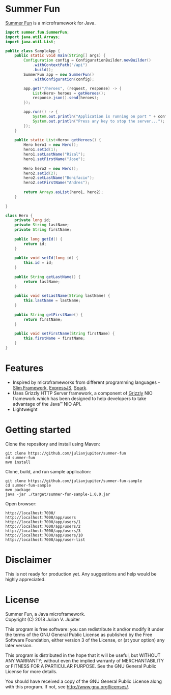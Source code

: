 # Summer Fun
[Summer Fun](https://julianjupiter.github.io/summer-fun) is a microframework for Java.

```java
import summer.fun.SummerFun;
import java.util.Arrays;
import java.util.List;

public class SampleApp {
    public static void main(String[] args) {
        Configuration config = ConfigurationBuilder.newBuilder()
            .withContextPath("/api")
            .build();
        SummerFun app = new SummerFun()
            .withConfiguration(config);

        app.get("/heroes", (request, response) -> {
            List<Hero> heroes = getHeroes();
            response.json().send(heroes);
        });

        app.run(() -> {
            System.out.println("Application is running on port " + config.getPort());
            System.out.println("Press any key to stop the server...");
        });
    }
    
    public static List<Hero> getHeroes() {
        Hero hero1 = new Hero();
        hero1.setId(1);
        hero1.setLastName("Rizal");
        hero1.setFirstName("Jose");
        
        Hero hero2 = new Hero();
        hero2.setId(2);
        hero2.setLastName("Bonifacio");
        hero2.setFirstName("Andres");
        
        return Arrays.asList(hero1, hero2);
    }
    
}

class Hero {
    private long id;
    private String lastName;
    private String firstName;
    
    public long getId() {
        return id;
    }
    
    public void setId(long id) {
        this.id = id;
    }
    
    public String getLastName() {
        return lastName;
    }
    
    public void setLastName(String lastName) {
        this.lastName = lastName;
    }
    
    public String getFirstName() {
        return firstName;
    }
    
    public void setFirstName(String firstName) {
        this.firstName = firstName;
    }
}
```

# Features
* Inspired by microframeworks from different programming languages - [Slim Framework](https://www.slimframework.com), [ExpressJS](https://expressjs.com), [Spark](http://sparkjava.com).
* Uses Grizzly HTTP Server framework, a component of [Grizzly](https://javaee.github.io/grizzly) NIO framework which has been designed to help developers to take advantage of the Java™ NIO API.
* Lightweight

# Getting started
Clone the repository and install using Maven:
```
git clone https://github.com/julianjupiter/summer-fun
cd summer-fun
mvn install
```

Clone, build, and run sample application:
```
git clone https://github.com/julianjupiter/summer-fun-sample
cd summer-fun-sample
mvn package
java -jar ./target/summer-fun-sample-1.0.0.jar
```

Open browser:
```
http://localhost:7000/
http://localhost:7000/app/users
http://localhost:7000/app/users/1
http://localhost:7000/app/users/2
http://localhost:7000/app/users/3
http://localhost:7000/app/users/10
http://localhost:7000/app/user-list
```

# Disclaimer
This is not ready for production yet. Any suggestions and help would be highly appreciated.

# License
Summer Fun, a Java microframework.  
Copyright (C) 2018  Julian V. Jupiter

This program is free software: you can redistribute it and/or modify it under the terms of the GNU General Public License as published by the Free Software Foundation, either version 3 of the License, or (at your option) any later version.

This program is distributed in the hope that it will be useful, but WITHOUT ANY WARRANTY; without even the implied warranty of MERCHANTABILITY or FITNESS FOR A PARTICULAR PURPOSE.  See the GNU General Public License for more details.

You should have received a copy of the GNU General Public License along with this program.  If not, see <http://www.gnu.org/licenses/>.
